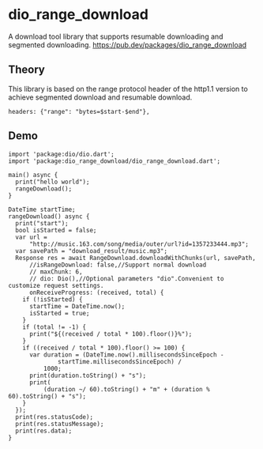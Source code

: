 # dio_range_download

A download tool library that supports resumable downloading and segmented downloading.
https://pub.dev/packages/dio_range_download

## Theory
This library is based on the range protocol header of the http1.1 version to achieve segmented download and resumable download.
```
headers: {"range": "bytes=$start-$end"},
```

## Demo
```
import 'package:dio/dio.dart';
import 'package:dio_range_download/dio_range_download.dart';

main() async {
  print("hello world");
  rangeDownload();
}

DateTime startTime;
rangeDownload() async {
  print("start");
  bool isStarted = false;
  var url =
      "http://music.163.com/song/media/outer/url?id=1357233444.mp3";
  var savePath = "download_result/music.mp3";
  Response res = await RangeDownload.downloadWithChunks(url, savePath,
      //isRangeDownload: false,//Support normal download
      // maxChunk: 6,
      // dio: Dio(),//Optional parameters "dio".Convenient to customize request settings.
      onReceiveProgress: (received, total) {
    if (!isStarted) {
      startTime = DateTime.now();
      isStarted = true;
    }
    if (total != -1) {
      print("${(received / total * 100).floor()}%");
    }
    if ((received / total * 100).floor() >= 100) {
      var duration = (DateTime.now().millisecondsSinceEpoch -
              startTime.millisecondsSinceEpoch) /
          1000;
      print(duration.toString() + "s");
      print(
          (duration ~/ 60).toString() + "m" + (duration % 60).toString() + "s");
    }
  });
  print(res.statusCode);
  print(res.statusMessage);
  print(res.data);
}

```
